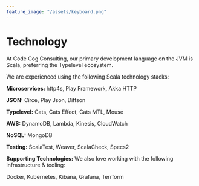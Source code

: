```yaml
---
feature_image: "/assets/keyboard.png"
---
```

# Technology

At Code Cog Consulting, our primary development language on the JVM is Scala, preferring the Typelevel ecosystem.

We are experienced using the following Scala technology stacks:

**Microservices:** http4s, Play Framework, Akka HTTP

**JSON:** Circe, Play Json, Diffson

**Typelevel:** Cats, Cats Effect, Cats MTL, Mouse

**AWS:** DynamoDB, Lambda, Kinesis, CloudWatch

**NoSQL:** MongoDB

**Testing:** ScalaTest, Weaver, ScalaCheck, Specs2

**Supporting Technologies:** We also love working with the following infrastructure & tooling:

Docker, Kubernetes, Kibana, Grafana, Terrform 
